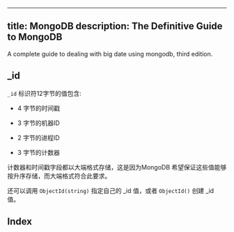 






---
title: MongoDB
description: The Definitive Guide to MongoDB
---

A complete guide to dealing with big date using mongodb, third edition.

<!-- more -->

## _id

`_id` 标识符12字节的值包含:

- 4 字节的时间戳

- 3 字节的机器ID

- 2 字节的进程ID

- 3 字节的计数器

计数器和时间戳字段都以大端格式存储，这是因为MongoDB 希望保证这些值能够按升序存储，而大端格式符合此要求。

还可以调用 `ObjectId(string)` 指定自己的 _id 值，或者 `ObjectId()` 创建 _id 值。

## Index

